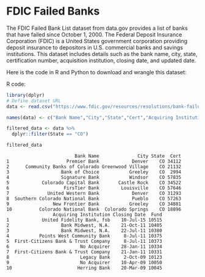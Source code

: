 FDIC Failed Banks
================

The FDIC Failed Bank List dataset from data.gov provides a list of banks
that have failed since October 1, 2000. The Federal Deposit Insurance
Corporation (FDIC) is a United States government corporation providing
deposit insurance to depositors in U.S. commercial banks and savings
institutions. This dataset includes details such as the bank name, city,
state, certification number, acquisition institution, closing date, and
updated date.

Here is the code in R and Python to download and wrangle this dataset:

R code:

``` r
library(dplyr)
# Define dataset URL
data <- read.csv("https://www.fdic.gov/resources/resolutions/bank-failures/failed-bank-list/banklist.csv", check.names = F)

names(data) <- c("Bank Name","City","State","Cert","Acquiring Institution", "Closing Date","Fund" )

filtered_data <- data %>%
  dplyr::filter(State == "CO")

filtered_data
```

                             Bank Name              City State  Cert
    1                     Premier Bank            Denver    CO 34112
    2      Community Banks of Colorado Greenwood Village    CO 21132
    3                   Bank of Choice           Greeley    CO  2994
    4                   Signature Bank           Windsor    CO 57835
    5            Colorado Capital Bank       Castle Rock    CO 34522
    6                    FirsTier Bank        Louisville    CO 57646
    7              United Western Bank            Denver    CO 31293
    8  Southern Colorado National Bank            Pueblo    CO 57263
    9                New Frontier Bank           Greeley    CO 34881
    10          Colorado National Bank  Colorado Springs    CO 18896
                     Acquiring Institution Closing Date  Fund
    1            United Fidelity Bank, fsb    10-Jul-15 10515
    2                   Bank Midwest, N.A.    21-Oct-11 10405
    3                   Bank Midwest, N.A.    22-Jul-11 10380
    4           Points West Community Bank     8-Jul-11 10375
    5  First-Citizens Bank & Trust Company     8-Jul-11 10373
    6                          No Acquirer    28-Jan-11 10334
    7  First-Citizens Bank & Trust Company    21-Jan-11 10331
    8                          Legacy Bank     2-Oct-09 10123
    9                          No Acquirer    10-Apr-09 10050
    10                        Herring Bank    20-Mar-09 10045
